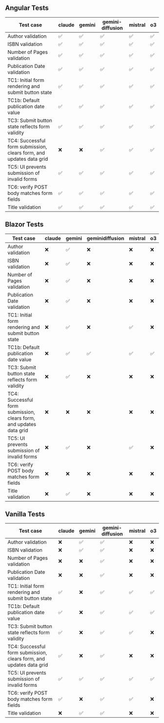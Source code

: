 ## Angular Tests

| Test case | claude | gemini | gemini-diffusion | mistral | o3 |
|---|---|---|---|---|---|
| Author validation | ✅ | ✅ | ✅ | ✅ | ✅ |
| ISBN validation | ✅ | ✅ | ✅ | ✅ | ✅ |
| Number of Pages validation | ✅ | ✅ | ✅ | ✅ | ✅ |
| Publication Date validation | ✅ | ✅ | ✅ | ✅ | ✅ |
| TC1: Initial form rendering and submit button state | ✅ | ✅ | ✅ | ✅ | ✅ |
| TC1b: Default publication date value | ✅ | ✅ | ✅ | ✅ | ✅ |
| TC3: Submit button state reflects form validity | ✅ | ✅ | ✅ | ✅ | ✅ |
| TC4: Successful form submission, clears form, and updates data grid | ❌ | ❌ | ✅ | ✅ | ✅ |
| TC5: UI prevents submission of invalid forms | ✅ | ✅ | ✅ | ✅ | ✅ |
| TC6: verify POST body matches form fields | ✅ | ✅ | ✅ | ✅ | ✅ |
| Title validation | ✅ | ✅ | ✅ | ✅ | ✅ |

## Blazor Tests

| Test case | claude | gemini | geminidiffusion | mistral | o3 |
|---|---|---|---|---|---|
| Author validation | ❌ | ✅ | ❌ | ❌ | ❌ |
| ISBN validation | ❌ | ✅ | ❌ | ❌ | ❌ |
| Number of Pages validation | ❌ | ✅ | ❌ | ❌ | ❌ |
| Publication Date validation | ❌ | ✅ | ❌ | ❌ | ❌ |
| TC1: Initial form rendering and submit button state | ❌ | ✅ | ❌ | ✅ | ❌ |
| TC1b: Default publication date value | ❌ | ✅ | ✅ | ✅ | ✅ |
| TC3: Submit button state reflects form validity | ❌ | ✅ | ❌ | ❌ | ❌ |
| TC4: Successful form submission, clears form, and updates data grid | ❌ | ❌ | ❌ | ❌ | ❌ |
| TC5: UI prevents submission of invalid forms | ❌ | ✅ | ❌ | ✅ | ❌ |
| TC6: verify POST body matches form fields | ❌ | ❌ | ❌ | ❌ | ❌ |
| Title validation | ❌ | ✅ | ❌ | ❌ | ❌ |

## Vanilla Tests

| Test case | claude | gemini | gemini-diffusion | mistral | o3 |
|---|---|---|---|---|---|
| Author validation | ❌ | ✅ | ✅ | ❌ | ❌ |
| ISBN validation | ❌ | ✅ | ✅ | ❌ | ❌ |
| Number of Pages validation | ❌ | ❌ | ✅ | ❌ | ❌ |
| Publication Date validation | ❌ | ❌ | ✅ | ❌ | ❌ |
| TC1: Initial form rendering and submit button state | ✅ | ❌ | ✅ | ✅ | ✅ |
| TC1b: Default publication date value | ✅ | ❌ | ✅ | ✅ | ✅ |
| TC3: Submit button state reflects form validity | ✅ | ❌ | ✅ | ✅ | ❌ |
| TC4: Successful form submission, clears form, and updates data grid | ✅ | ❌ | ✅ | ❌ | ❌ |
| TC5: UI prevents submission of invalid forms | ✅ | ✅ | ✅ | ✅ | ✅ |
| TC6: verify POST body matches form fields | ✅ | ❌ | ✅ | ✅ | ❌ |
| Title validation | ❌ | ✅ | ✅ | ❌ | ❌ |

